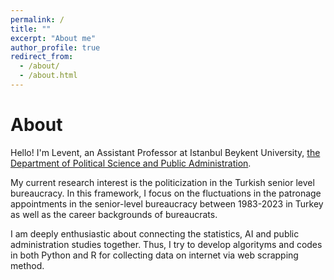 ```yaml
---
permalink: /
title: ""
excerpt: "About me"
author_profile: true
redirect_from: 
  - /about/
  - /about.html
---
```

About
======
Hello! I'm Levent, an Assistant Professor at Istanbul Beykent University, [the Department of Political Science and Public Administration](https://iibf.beykent.edu.tr/en/departments/political-science-and-public-administration-turkish).

My current research interest is the politicization in the Turkish senior level bureaucracy. In this framework, I focus on the fluctuations in the patronage appointments in the senior-level bureaucracy between 1983-2023 in Turkey as well as the career backgrounds of bureaucrats.

I am deeply enthusiastic about connecting the statistics, AI and public administration studies together. Thus, I try to develop algorityms and codes in both Python and R for collecting data on internet via web scrapping method.

